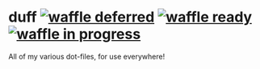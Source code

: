 # duff [![waffle deferred](https://badge.waffle.io/rye/duff.svg?label=deferred&title=deferred)](http://waffle.io/rye/duff) [![waffle ready](https://badge.waffle.io/rye/duff.svg?label=ready&title=ready)](http://waffle.io/rye/duff) [![waffle in progress](https://badge.waffle.io/rye/duff.svg?label=in+progress&title=in+progress)](http://waffle.io/rye/duff)

All of my various dot-files, for use everywhere!
